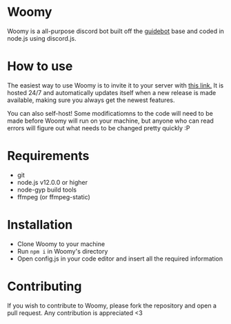 # Woomy
Woomy is a all-purpose discord bot built off the [guidebot](https://github.com/AnIdiotsGuide/guidebot) base and coded in node.js using discord.js.

# How to use
The easiest way to use Woomy is to invite it to your server with [this link.](https://discordapp.com/oauth2/authorize?client_id=435961704145485835&permissions=2134240503&scope=bot) It is hosted 24/7 and automatically updates itself when a new release is made available, making sure you always get the newest features.

You can also self-host! Some modificatiomns to the code will need to be made before Woomy will run on your machine, but anyone who can read errors will figure out what needs to be changed pretty quickly :P

# Requirements
- git
- node.js v12.0.0 or higher
- node-gyp build tools
- ffmpeg (or ffmpeg-static)

# Installation
- Clone Woomy to your machine
- Run `npm i` in Woomy's directory
- Open config.js in your code editor and insert all the required information

# Contributing
If you wish to contribute to Woomy, please fork the repository and open a pull request. Any contribution is appreciated <3